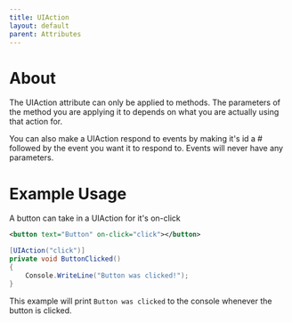 ```yaml
---
title: UIAction
layout: default
parent: Attributes
---
```

# About
The UIAction attribute can only be applied to methods. The parameters of the method you are applying it to depends on what you are actually using that action for.

You can also make a UIAction respond to events by making it's id a # followed by the event you want it to respond to. Events will never have any parameters.

# Example Usage
A button can take in a UIAction for it's on-click
```xml
<button text="Button" on-click="click"></button>
```
```csharp
[UIAction("click")]
private void ButtonClicked()
{
    Console.WriteLine("Button was clicked!");
}
```
This example will print `Button was clicked` to the console whenever the button is clicked.